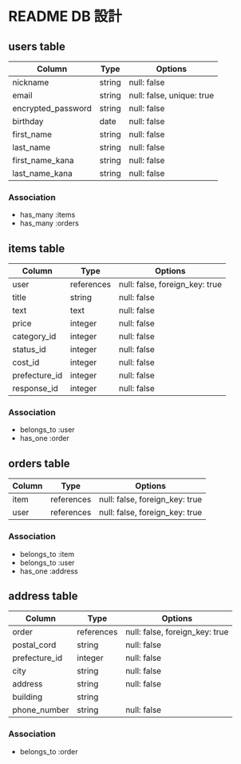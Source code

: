 # README DB 設計

## users table

| Column             | Type       | Options                        |
|--------------------|------------|--------------------------------|
| nickname           | string     | null: false                    |
| email              | string     | null: false, unique: true      |
| encrypted_password | string     | null: false                    |
| birthday           | date       | null: false                    |
| first_name         | string     | null: false                    |
| last_name          | string     | null: false                    |
| first_name_kana    | string     | null: false                    |
| last_name_kana     | string     | null: false                    |


### Association

- has_many :items
- has_many :orders

## items table

| Column        | Type           | Options                        |
|---------------|----------------|--------------------------------|
| user          | references     | null: false, foreign_key: true |
| title         | string         | null: false                    |
| text          | text           | null: false                    |
| price         | integer        | null: false                    |
| category_id   | integer        | null: false                    |
| status_id     | integer        | null: false                    |
| cost_id       | integer        | null: false                    |
| prefecture_id | integer        | null: false                    |
| response_id   | integer        | null: false                    |

### Association

- belongs_to :user
- has_one :order

## orders table

| Column          | Type       | Options                        |
|-----------------|------------|--------------------------------|
| item            | references | null: false, foreign_key: true |
| user            | references | null: false, foreign_key: true |

### Association

- belongs_to :item
- belongs_to :user
- has_one :address

## address table

| Column        | Type       | Options                        |
|---------------|------------|--------------------------------|
| order         | references | null: false, foreign_key: true |
| postal_cord   | string     | null: false                    |
| prefecture_id | integer    | null: false                    |
| city          | string     | null: false                    |
| address       | string     | null: false                    |
| building      | string     |                                |
| phone_number  | string     | null: false                    |

### Association

- belongs_to :order
